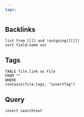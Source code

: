 ```yaml
---
tags:
---
```

## Backlinks
```dataview 
list from [[]] and !outgoing([[]]) 
sort field-name asc
```
## Tags
``` dataview
TABLE file.link as File
FROM ""
WHERE 
contains(file.tags, "insertTag")
```
## Query
```query
insert searchtext
```
